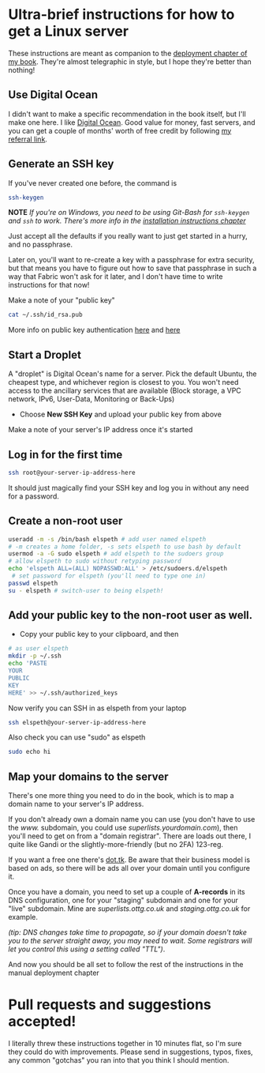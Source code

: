 # Ultra-brief instructions for how to get a Linux server

These instructions are meant as companion to the 
[deployment chapter of my book](http://www.obeythetestinggoat.com/book/chapter_09_docker.html).
They're almost telegraphic in style, but I hope they're better than nothing!


## Use Digital Ocean

I didn't want to make a specific recommendation in the book itself, but I'll
make one here. I like [Digital Ocean](https://m.do.co/c/876844cd6b2e).
Good value for money, fast servers, and you can get a couple of months' worth
of free credit by following [my referral link](https://m.do.co/c/876844cd6b2e).


## Generate an SSH key

If you've never created one before, the command is

```bash
ssh-keygen
```

**NOTE** *If you're on Windows, you need to be using Git-Bash for `ssh-keygen`
and `ssh` to work. There's more info in the
[installation instructions chapter](http://www.obeythetestinggoat.com/book/pre-requisite-installations.html)*

Just accept all the defaults if you really want to just get started in a hurry,
and no passphrase.

Later on, you'll want to re-create a key with a passphrase for extra security,
but that means you have to figure out how to save that passphrase in such a way
that Fabric won't ask for it later, and I don't have time to write instructions
for that now!

Make a note of your "public key"

```bash
cat ~/.ssh/id_rsa.pub
```

More info on public key authentication [here](https://www.linode.com/docs/networking/ssh/use-public-key-authentication-with-ssh/)
and [here](https://www.digitalocean.com/community/tutorials/how-to-use-ssh-keys-with-digitalocean-droplets)


## Start a Droplet

A "droplet" is Digital Ocean's name for a server.  Pick the default Ubuntu,
the cheapest type, and whichever region is closest to you. You won't need
access to the ancillary services that are available (Block storage, a VPC
network, IPv6, User-Data, Monitoring or Back-Ups)

* Choose **New SSH Key** and upload your public key from above

Make a note of your server's IP address once it's started


## Log in for the first time


```bash
ssh root@your-server-ip-address-here
```

It should just magically find your SSH key and log you in without any
need for a password.


## Create a non-root user

```bash
useradd -m -s /bin/bash elspeth # add user named elspeth 
# -m creates a home folder, -s sets elspeth to use bash by default
usermod -a -G sudo elspeth # add elspeth to the sudoers group
# allow elspeth to sudo without retyping password
echo 'elspeth ALL=(ALL) NOPASSWD:ALL' > /etc/sudoers.d/elspeth
 # set password for elspeth (you'll need to type one in)
passwd elspeth
su - elspeth # switch-user to being elspeth!
```


## Add your public key to the non-root user as well.

* Copy your public key to your clipboard, and then


```bash
# as user elspeth
mkdir -p ~/.ssh
echo 'PASTE
YOUR
PUBLIC
KEY
HERE' >> ~/.ssh/authorized_keys
```

Now verify you can SSH in as elspeth from your laptop


```bash
ssh elspeth@your-server-ip-address-here
```

Also check you can use "sudo" as elspeth

```bash
sudo echo hi
```


## Map your domains to the server

There's one more thing you need to do in the book, which
is to map a domain name to your server's IP address.

If you don't already own a domain name you can use (you don't
have to use the *www.* subdomain, you could use *superlists.yourdomain.com*),
then you'll need to get on from a "domain registrar".  There are loads
out there, I quite like Gandi or the slightly-more-friendly (but
no 2FA) 123-reg.

If you want a free one there's [dot.tk](http://www.dot.tk).  Be aware
that their business model is based on ads, so there will be ads
all over your domain until you configure it.

Once you have a domain, you need to set up a couple of **A-records** in
its DNS configuration, one for your "staging" subdomain and one for your
"live" subdomain.  Mine are *superlists.ottg.co.uk* and *staging.ottg.co.uk*
for example.

*(tip: DNS changes take time to propagate, so if your domain doesn't
take you to the server straight away, you may need to wait.  Some registrars
will let you control this using a setting called "TTL")*.


And now you should be all set to follow the rest of the instructions in 
the manual deployment chapter


# Pull requests and suggestions accepted!

I literally threw these instructions together in 10 minutes flat, so I'm 
sure they could do with improvements.  Please send in suggestions, typos,
fixes, any common "gotchas" you ran into that you think I should mention.


